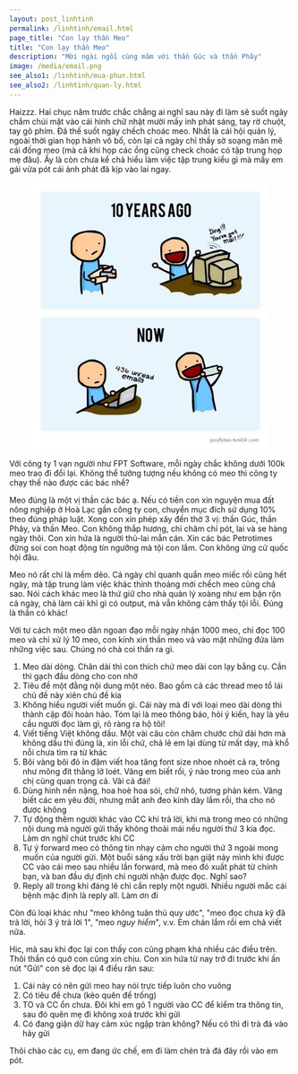 ```yaml
---
layout: post_linhtinh
permalink: /linhtinh/email.html
page_title: "Con lạy thần Meo"
title: "Con lạy thần Meo"
description: "Mời ngài ngồi cùng mâm với thần Gúc và thần Phây"
image: /media/email.png
see_also1: /linhtinh/mua-phun.html
see_also2: /linhtinh/quan-ly.html
---
```


Haizzz. Hai chục năm trước chắc chẳng ai nghĩ sau này đi làm sẽ suốt ngày chắm chúi mặt vào cái hình chữ nhật mười mấy inh phát sáng, tay rờ chuột, tay gõ phím. Đã thế suốt ngày chếch choác meo. Nhất là cái hội quản lý, ngoài thời gian họp hành vô bổ, còn lại cả ngày chỉ thấy sờ soạng mân mê cái đống meo (mà cả khi họp các ổng cũng check choác có tập trung họp mẹ đâu). Ấy là còn chưa kể chả hiểu làm việc tập trung kiểu gì mà mấy em gái vừa pót cái ảnh phát đã kịp vào lai ngay.

<figure>
  <div class="img-container">
  <img src="/media/email.jpg" alt="Con lạy thần Meo"></img>
  </div>
</figure>

Với công ty 1 vạn người như FPT Software, mỗi ngày chắc không dưới 100k meo trao đi đổi lại. Không thể tưởng tượng nếu không có meo thì công ty chạy thế nào được các bác nhể?

Meo đúng là một vị thần các bác ạ. Nếu có tiền con xin nguyện mua đất nông nghiệp ở Hoà Lạc gần công ty con, chuyển mục đích sử dụng 10% theo đúng pháp luật. Xong con xin phép xây đền thờ 3 vị: thần Gúc, thần Phây, và thần Meo. Con không thắp hương, chỉ chăm chỉ pót, lai và se hàng ngày thôi. Con xin hứa là người thủ-lai mẫn cán. Xin các bác Petrotimes đừng soi con hoạt động tín ngưỡng mà tội con lắm. Con không ứng cử quốc hội đâu.

Meo nó rất chi là mềm dẻo. Cả ngày chỉ quanh quẩn meo miếc rồi cũng hết ngày, mà tập trung làm việc khác thỉnh thoảng mới chếch meo cũng chả sao. Nói cách khác meo là thứ giữ cho nhà quản lý xoàng như em bận rộn cả ngày, chả làm cái khỉ gì có output, mà vẫn không cảm thấy tội lỗi. Đúng là thần có khác!

Với tư cách một meo dân ngoan đạo mỗi ngày nhận 1000 meo, chỉ đọc 100 meo và chỉ xử lý 10 meo, con kính xin thần meo vả vào mặt những đứa làm những việc sau. Chúng nó chả coi thần ra gì.

1. Meo dài dòng. Chân dài thì con thích chứ meo dài con lạy bằng cụ. Cần thì gạch đầu dòng cho con nhờ
2. Tiêu đề một đằng nội dung một nẻo. Bao gồm cả các thread meo tổ lái chủ đề này xiên chủ đề kia
3. Không hiểu người viết muốn gì. Cái này mà đi với loại meo dài dòng thì thành cặp đôi hoàn hảo. Tóm lại là meo thông báo, hỏi ý kiến, hay là yêu cầu người đọc làm gì, rõ ràng ra hộ tôi!
4. Viết tiếng Việt không dấu. Một vài câu còn châm chước chứ dài hơn mà không dấu thì đúng là, xin lỗi chứ, chả lẽ em lại dùng từ mất dạy, mà khổ nỗi chưa tìm ra từ khác
5. Bôi vàng bôi đỏ in đậm viết hoa tăng font size nhoe nhoét cả ra, trông như mông đít thằng lở loét. Vâng em biết rồi, ý nào trong meo của anh chị cũng quan trọng cả. Vãi cả đái!
6. Dùng hình nền nặng, hoa hoè hoa sói, chữ nhỏ, tương phản kém. Vâng biết các em yêu đời, nhưng mắt anh đeo kính dày lắm rồi, tha cho nó được không
7. Tự động thêm người khác vào CC khi trả lời, khi mà trong meo có những nội dung mà người gửi thấy không thoải mái nếu người thứ 3 kia đọc. Làm ơn nghĩ chút trước khi CC
8. Tự ý forward meo có thông tin nhạy cảm cho người thứ 3 ngoài mong muốn của người gửi. Một buổi sáng xấu trời bạn giật nảy mình khi được CC vào cái meo sau nhiều lần forward, mà meo đó xuất phát từ chính bạn, và ban đầu dự định chỉ người nhận được đọc. Nghĩ sao?
9. Reply all trong khi đáng lẽ chỉ cần reply một người. Nhiều người mắc cái bệnh mặc định là reply all. Làm ơn đi

Còn đủ loại khác như "meo không tuân thủ quy ước", "meo đọc chưa kỹ đã trả lời, hỏi 3 ý trả lời 1", "meo <i>nguy hiểm</i>", v.v. Em chán lắm rồi em chả viết nữa.

Hic, mà sau khi đọc lại con thấy con cũng phạm khá nhiều các điều trên. Thôi thần có quở con cũng xin chịu. Con xin hứa từ nay trở đi trước khi ấn nút "Gửi" con sẽ đọc lại 4 điều răn sau:

1. Cái này có nên gửi meo hay nói trực tiếp luôn cho vuông
2. Có tiêu đề chưa (kẻo quên để trống)
3. TO và CC ổn chưa. Đôi khi em gõ 1 người vào CC để kiểm tra thông tin, sau đó quên mẹ đi không xoá trước khi gửi
4. Có đang giận dữ hay cảm xúc ngập tràn không? Nếu có thì đi trà đá vào hãy gửi

Thôi chào các cụ, em đang ức chế, em đi làm chén trà đá đây rồi vào em pót.